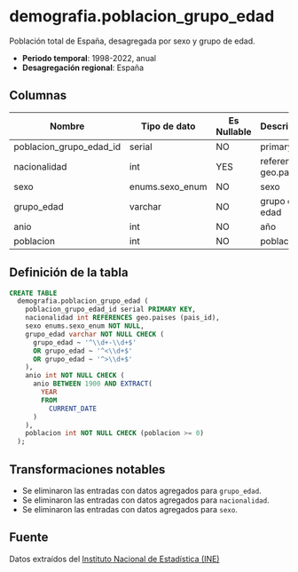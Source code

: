 # demografia.poblacion_grupo_edad

Población total de España, desagregada por sexo y grupo de edad.

- **Periodo temporal**: 1998-2022, anual
- **Desagregación regional**: España

## Columnas

| Nombre | Tipo de dato | Es Nullable | Descripción |
| --- | --- | --- | --- |
| poblacion_grupo_edad_id | serial | NO | primary key |
| nacionalidad | int | YES | referencia a geo.paises |
| sexo | enums.sexo_enum | NO | sexo |
| grupo_edad | varchar | NO | grupo de edad |
| anio | int | NO | año |
| poblacion | int | NO | población |

## Definición de la tabla

```sql
CREATE TABLE
  demografia.poblacion_grupo_edad (
    poblacion_grupo_edad_id serial PRIMARY KEY,
    nacionalidad int REFERENCES geo.paises (pais_id),
    sexo enums.sexo_enum NOT NULL,
    grupo_edad varchar NOT NULL CHECK (
      grupo_edad ~ '^\\d+-\\d+$'
      OR grupo_edad ~ '^<\\d+$'
      OR grupo_edad ~ '^>\\d+$'
    ),
    anio int NOT NULL CHECK (
      anio BETWEEN 1900 AND EXTRACT(
        YEAR
        FROM
          CURRENT_DATE
      )
    ),
    poblacion int NOT NULL CHECK (poblacion >= 0)
  );
```

## Transformaciones notables

- Se eliminaron las entradas con datos agregados para `grupo_edad`.
- Se eliminaron las entradas con datos agregados para `nacionalidad`.
- Se eliminaron las entradas con datos agregados para `sexo`.

## Fuente

Datos extraídos del <a href="https://www.ine.es/jaxi/Tabla.htm?path=/t20/e245/p08/l0/&file=01002.px&L=0" target="_blank">Instituto Nacional de Estadística (INE)</a>
